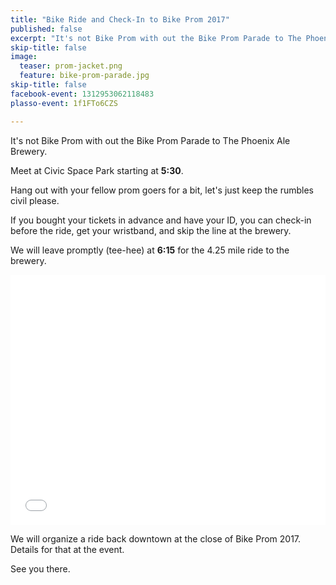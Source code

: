 ```yaml
---
title: "Bike Ride and Check-In to Bike Prom 2017"
published: false
excerpt: "It's not Bike Prom with out the Bike Prom Parade to The Phoenix Ale Brewery"
skip-title: false
image:
  teaser: prom-jacket.png
  feature: bike-prom-parade.jpg
skip-title: false
facebook-event: 1312953062118483
plasso-event: 1f1FTo6CZS

---
```


It's not Bike Prom with out the Bike Prom Parade to The Phoenix Ale Brewery. 

Meet at Civic Space Park starting at **5:30**.

Hang out with your fellow prom goers for a bit, let's just keep the rumbles civil please. 

If you bought your tickets in advance and have your ID, you can check-in before the ride, get your wristband, and skip the line at the brewery.

We will leave promptly (tee-hee) at **6:15** for the 4.25 mile ride to the brewery.

<iframe id="mapmyfitness_route" src="//snippets.mapmycdn.com/routes/view/embedded/1514075005?width=600&height=400&&line_color=E60f0bdb&rgbhex=DB0B0E&distance_markers=0&unit_type=imperial&map_mode=ROADMAP&last_updated=2017-04-05T16:50:52-05:00" height="400px" width="100%" frameborder="0"></iframe>

We will organize a ride back downtown at the close of Bike Prom 2017. Details for that at the event.

See you there.
